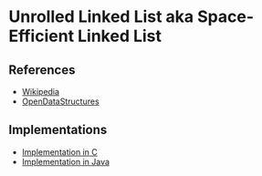 # Unrolled Linked List aka Space-Efficient Linked List

## References

* [Wikipedia](https://en.wikipedia.org/wiki/Unrolled_linked_list)
* [OpenDataStructures](http://opendatastructures.org/ods-java/3_3_SEList_Space_Efficient_.html)

## Implementations

* [Implementation in C](https://github.com/ennorehling/clibs)
* [Implementation in Java](https://github.com/l-tamas/Unrolled-linked-list)
